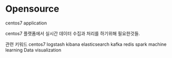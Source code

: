 # Opensource
centos7 application

centos7 플랫폼에서 실시간 데이터 수집과 처리를 하기위해 필요한것들.

관련 키워드
centos7
logstash
kibana
elasticsearch
kafka
redis
spark
machine learning
Data visualization

